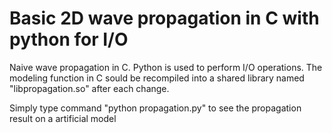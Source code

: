 # Basic 2D wave propagation in C with python for I/O

Naive wave propagation in C. 
Python is used to perform I/O operations.
The modeling function in C sould be recompiled into a shared library named "libpropagation.so" after each change.

Simply type command "python propagation.py" to see the propagation result on a artificial model
